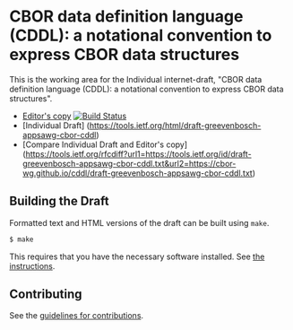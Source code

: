 # CBOR data definition language (CDDL): a notational convention to express CBOR data structures

This is the working area for the Individual internet-draft, "CBOR data definition language (CDDL): a notational convention to express CBOR data structures".

* [Editor's copy](https://cbor-wg.github.io/cddl/)  [![Build Status](https://travis-ci.org/cbor-wg/cddl.svg?branch=master)](https://travis-ci.org/cbor-wg/cddl)
* [Individual Draft] (https://tools.ietf.org/html/draft-greevenbosch-appsawg-cbor-cddl)
* [Compare Individual Draft and Editor's copy] (https://tools.ietf.org/rfcdiff?url1=https://tools.ietf.org/id/draft-greevenbosch-appsawg-cbor-cddl.txt&url2=https://cbor-wg.github.io/cddl/draft-greevenbosch-appsawg-cbor-cddl.txt)


## Building the Draft

Formatted text and HTML versions of the draft can be built using `make`.

```sh
$ make
```

This requires that you have the necessary software installed.  See
[the instructions](https://github.com/martinthomson/i-d-template/blob/master/doc/SETUP.md).


## Contributing

See the
[guidelines for contributions](https://github.com/cbor-wg/cddl/blob/master/CONTRIBUTING.md).
